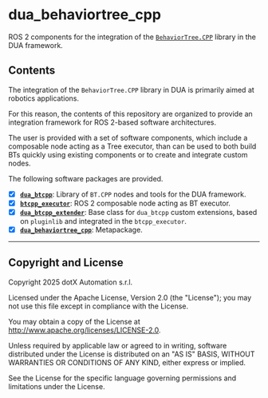 # dua_behaviortree_cpp

ROS 2 components for the integration of the [`BehaviorTree.CPP`](https://github.com/BehaviorTree/BehaviorTree.CPP) library in the DUA framework.

## Contents

The integration of the `BehaviorTree.CPP` library in DUA is primarily aimed at robotics applications.

For this reason, the contents of this repository are organized to provide an integration framework for ROS 2-based software architectures.

The user is provided with a set of software components, which include a composable node acting as a Tree executor, than can be used to both build BTs quickly using existing components or to create and integrate custom nodes.

The following software packages are provided.

- [x] [**`dua_btcpp`**](dua_btcpp/README.md): Library of `BT.CPP` nodes and tools for the DUA framework.
- [x] [**`btcpp_executor`**](btcpp_executor/README.md): ROS 2 composable node acting as BT executor.
- [x] [**`dua_btcpp_extender`**](dua_btcpp_extender/README.md): Base class for `dua_btcpp` custom extensions, based on `pluginlib` and integrated in the `btcpp_executor`.
- [x] [**`dua_behaviortree_cpp`**](dua_behaviortree_cpp/): Metapackage.

---

## Copyright and License

Copyright 2025 dotX Automation s.r.l.

Licensed under the Apache License, Version 2.0 (the "License"); you may not use this file except in compliance with the License.

You may obtain a copy of the License at <http://www.apache.org/licenses/LICENSE-2.0>.

Unless required by applicable law or agreed to in writing, software distributed under the License is distributed on an "AS IS" BASIS, WITHOUT WARRANTIES OR CONDITIONS OF ANY KIND, either express or implied.

See the License for the specific language governing permissions and limitations under the License.
